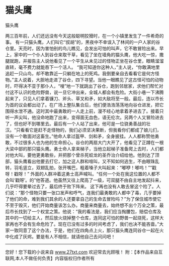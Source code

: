 # 猫头鹰

猫头鹰 

两三百年前，人们还远没有今天这般聪明狡猾时，在一个小镇里发生了一件希奇的事。 
有一只猫头鹰，人们叫它“叔胡”的，黑夜中不幸误入了林间的一户人家的谷仓里。天亮时，因为害怕别的鸟儿瞧见，会发出可怕的叫声，它不敢冒险出来。早上，家中的一个仆人到谷仓来取干草，看见了坐在墙角的猫头鹰，他大吃一惊，撒腿就跑，并报告主人说他看见了一个平生从未见过的怪物正坐在谷仓里，眼睛溜溜直转，毫不费力就能吞下一个活人。 
“我可知道你这种人，”主人说，“你敢满地里追赶一只山鸟，却不敢靠近一只躺在地上的死鸡。我倒要亲自去看看它是何方怪物。”主人说着，大胆地走进了谷仓，四下寻望。当他一眼瞧见了这古怪可怕的动物时，吓得决不亚于那仆人，“嗖”地一下就跳出了谷仓，跑到邻居家，求他们帮忙对付这不认识的危险野兽，说一旦它冲出来，全城人都会有危险。大街小巷一下沸腾起来了，只见人们拿着镰刀、斧头、草叉和矛，如大敌将至一般。最后，连以市长为首的议会都出动了。在广场上整队集合后，他们便浩浩荡荡地向谷仓进发，把它围得水泄不通。这时其中最勇敢的一人走上前，漫不经心地拿着矛进去了。接着只听一声尖叫，他没命地跑了出来，变得面无血色，语无伦次。另两个人又冒险进去了，但也好不到哪里去。最后有一个人站了出来，他可是一位骁勇善战的壮汉。“只看看它是赶不走怪物的，我们必须坚决果断，但我看你们都成了娘儿们，没有一个敢面对这畜生。”他命人拿过盔甲、剑和矛，全身披挂。人人都称赞他勇敢，不过很多人也为他的生命担心。谷仓的两扇大门大开了，他看见了正蹲在一根大梁中部的那只猫头鹰。勇士命人拿来梯子，当他立起梯子准备爬上去时，人们都对他大叫，要他更勇敢些，并把那个曾杀死蛟龙的圣乔治介绍给他。他到达了顶部，猫头鹰看出他要去打它，加之这人群和喧叫，又不知如何逃生，不由眼珠乱转，羽毛竖立，双翅乱拍，张开嘴巴，粗着嗓子大叫起来：“嘟咿！嘟呜！”“戳呀！戳呀！” 
外面的人群冲着这勇士高声喊叫。“任何一个处在我这位置的人都不会叫‘戳呀’。的”他答道。他虽然又往上爬高了一级，可双腿不由自主地发起抖来，几乎吓得要晕过去了，最后终于败下阵来。 
这下再也没有人敢去冒这个险了。人们说：“那个怪物只要一张口发声和呼气，连我们最勇敢的人都中了毒，几乎要掉了他们的命，难到我们其余的人还要拿自己的生命去冒险吗？”为了保住城市使它不至于毁灭，他们开始商量该怎么办。商量来商量去，始终想不出个万全之策，最后市长找到了一个权宜之策。他说：“我的看法是，我们应当掏腰包，赔偿仓库及其中的一切给主人，然后放火烧掉整个仓库，连同这可怕的野兽一起烧死，这样大家再也不会有生命危险了。现在已没有过多的时间考虑了，我们也决不能吝啬。”大家一致同意了这个办法，于是，他们在四角点上火，那只猫头鹰连同谷仓一起在火中化成了灰烬。要是有人不相信，就请他自己去问问吧！ 

                  
--------------------
您好！您下载的小说来自 www.27txt.com 欢迎常去光顾哦！
附：【本作品来自互联网,本人不做任何负责】内容版权归作者所有
